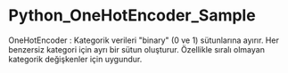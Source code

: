 # Python_OneHotEncoder_Sample
OneHotEncoder : Kategorik verileri "binary" (0 ve 1) sütunlarına ayırır. Her benzersiz kategori için ayrı bir sütun oluşturur. Özellikle sıralı olmayan kategorik değişkenler için uygundur.
